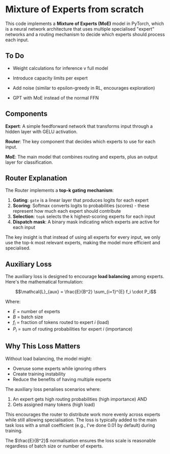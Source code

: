 # Mixture of Experts from scratch

This code implements a **Mixture of Experts (MoE)** model in PyTorch, which is a neural network architecture that uses multiple specialised "expert" networks and a routing mechanism to decide which experts should process each input.

## To Do

- Weight calculations for inference v full model

- Introduce capacity limits per expert

- Add noise (similar to epsilon-greedy in RL, encourages exploration)

- GPT with MoE instead of the normal FFN

## Components

**Expert**: A simple feedforward network that transforms input through a hidden layer with GELU activation.

**Router**: The key component that decides which experts to use for each input.

**MoE**: The main model that combines routing and experts, plus an output layer for classification.

## Router Explanation

The Router implements a **top-k gating mechanism**:

1. **Gating**: `gate` is a linear layer that produces logits for each expert
2. **Scoring**: Softmax converts logits to probabilities (scores) - these represent how much each expert should contribute
3. **Selection**: `topk` selects the k highest-scoring experts for each input
4. **Dispatch mask**: A binary mask indicating which experts are active for each input

The key insight is that instead of using all experts for every input, we only use the top-k most relevant experts, making the model more efficient and specialised.

## Auxiliary Loss

The auxiliary loss is designed to encourage **load balancing** among experts. Here's the mathematical formulation:

$$\mathcal{L}_{aux} = \frac{E}{B^2} \sum_{i=1}^{E} f_i \cdot P_i$$

Where:
- $E$ = number of experts
- $B$ = batch size  
- $f_i$ = fraction of tokens routed to expert $i$ (load)
- $P_i$ = sum of routing probabilities for expert $i$ (importance)


## Why This Loss Matters

Without load balancing, the model might:
- Overuse some experts while ignoring others
- Create training instability
- Reduce the benefits of having multiple experts

The auxiliary loss penalises scenarios where:
1. An expert gets high routing probabilities (high importance) AND
2. Gets assigned many tokens (high load)

This encourages the router to distribute work more evenly across experts while still allowing specialisation. The loss is typically added to the main task loss with a small coefficient (e.g., I've done 0.01 by default) during training.

The $\frac{E}{B^2}$ normalisation ensures the loss scale is reasonable regardless of batch size or number of experts.